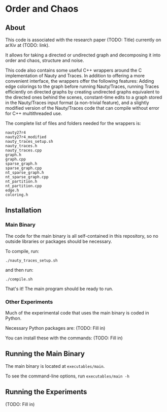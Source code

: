 # Order and Chaos

## About

This code is associated with the research paper (TODO: Title) currently on arXiv at (TODO: link).

It allows for taking a directed or undirected graph and decomposing it into order and chaos, structure and noise.

This code also contains some useful C++ wrappers around the C implementation of Nauty and Traces. In addition to offering a more convenient interface, the wrappers offer the following features: Adding edge colorings to the graph before running Nauty/Traces, running Traces efficiently on directed graphs by creating undirected graphs equivalent to the directed ones behind the scenes, constant-time edits to a graph stored in the Nauty/Traces input format (a non-trivial feature), and a slightly modified version of the Nauty/Traces code that can compile without error for C++ multithreaded use.

The complete list of files and folders needed for the wrappers is:

```
nauty27r4
nauty27r4_modified
nauty_traces_setup.sh
nauty_traces.h
nauty_traces.cpp
graph.h
graph.cpp
sparse_graph.h
sparse_graph.cpp
nt_sparse_graph.h
nt_sparse_graph.cpp
nt_partition.h
nt_partition.cpp
edge.h
coloring.h
```



## Installation

### Main Binary

The code for the main binary is all self-contained in this repository, so no outside libraries or packages should be necessary.

To compile, run:

`./nauty_traces_setup.sh`

and then run:

`./compile.sh`

That's it! The main program should be ready to run.


### Other Experiments

Much of the experimental code that uses the main binary is coded in Python.

Necessary Python packages are: (TODO: Fill in)

You can install these with the commands: (TODO: Fill in) 


## Running the Main Binary

The main binary is located at `executables/main`.

To see the command-line options, run `executables/main -h`


## Running the Experiments

(TODO: Fill in)
